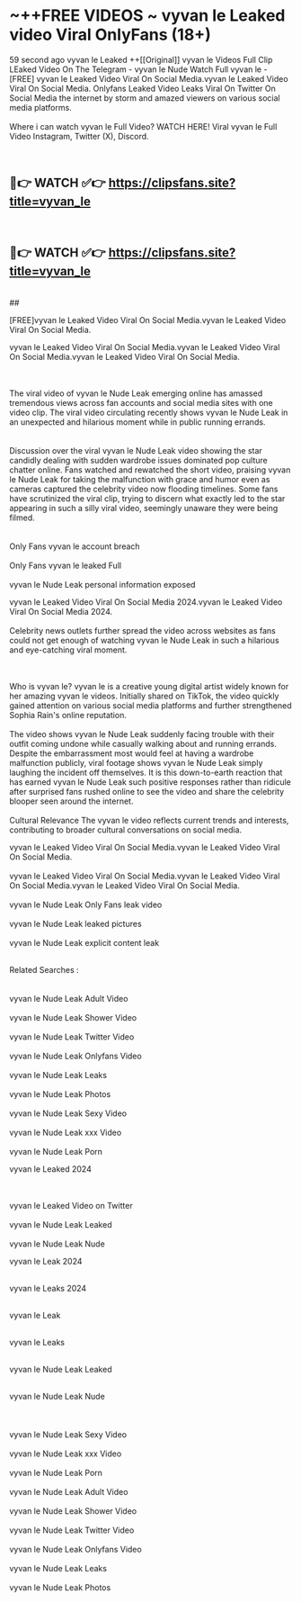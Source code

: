 # ~++FREE VIDEOS ~ vyvan le Leaked video Viral OnlyFans (18+)<br>


59 second ago vyvan le Leaked ++[[Original]] vyvan le Videos Full Clip LEaked Video On The Telegram  - vyvan le Nude  Watch Full vyvan le - [FREE] vyvan le Leaked Video Viral On Social Media.vyvan le Leaked Video Viral On Social Media.   Onlyfans Leaked Video Leaks Viral On Twitter On Social Media the internet by storm and amazed viewers on various social media platforms. <br><br>
Where i can watch vyvan le Full Video? WATCH HERE! Viral vyvan le Full Video Instagram, Twitter (X), Discord. <br>


 <br>

##  🔴👉 WATCH ✅👉  <a href="https://clipsfans.site?title=vyvan_le&ref=git">https://clipsfans.site?title=vyvan_le</a> <br>
  <br>

##  🔴👉 WATCH ✅👉  <a href="https://clipsfans.site?title=vyvan_le&ref=git">https://clipsfans.site?title=vyvan_le</a> <br>
  <br>
  ##



[FREE]vyvan le Leaked Video Viral On Social Media.vyvan le Leaked Video Viral On Social Media. <br>

vyvan le Leaked Video Viral On Social Media.vyvan le Leaked Video Viral On Social Media.vyvan le Leaked Video Viral On Social Media. <br>


  <br>

  <br>
The viral video of vyvan le Nude Leak emerging online has amassed tremendous views across fan accounts and social media sites with one video clip. The viral video circulating recently shows vyvan le Nude Leak in an unexpected and hilarious moment while in public running errands.<br>
<br>


<br>
Discussion over the viral vyvan le Nude Leak video showing the star candidly dealing with sudden wardrobe issues dominated pop culture chatter online. Fans watched and rewatched the short video, praising vyvan le Nude Leak for taking the malfunction with grace and humor even as cameras captured the celebrity video now flooding timelines. Some fans have scrutinized the viral clip, trying to discern what exactly led to the star appearing in such a silly viral video, seemingly unaware they were being filmed.<br>
<br>
<br> 
Only Fans vyvan le account breach<br>
<br>
Only Fans vyvan le leaked Full <br>
<br>
vyvan le Nude Leak personal information exposed<br>

vyvan le Leaked Video Viral On Social Media 2024.vyvan le Leaked Video Viral On Social Media 2024. <br>
<br>
Celebrity news outlets further spread the video across websites as fans could not get enough of watching vyvan le Nude Leak in such a hilarious and eye-catching viral moment.<br>
<br>

<br>
Who is vyvan le? vyvan le is a creative young digital artist widely known for her amazing vyvan le videos. Initially shared on TikTok, the video quickly gained attention on various social media platforms and further strengthened Sophia Rain's online reputation.<br>
<br>
The video shows vyvan le Nude Leak suddenly facing trouble with their outfit coming undone while casually walking about and running errands. Despite the embarrassment most would feel at having a wardrobe malfunction publicly, viral footage shows vyvan le Nude Leak simply laughing the incident off themselves. It is this down-to-earth reaction that has earned vyvan le Nude Leak such positive responses rather than ridicule after surprised fans rushed online to see the video and share the celebrity blooper seen around the internet.<br>
<br>
Cultural Relevance The vyvan le video reflects current trends and interests, contributing to broader cultural conversations on social media.<br>

vyvan le Leaked Video Viral On Social Media.vyvan le Leaked Video Viral On Social Media.<br>
<br>
vyvan le Leaked Video Viral On Social Media.vyvan le Leaked Video Viral On Social Media.vyvan le Leaked Video Viral On Social Media.<br>
<br>
vyvan le Nude Leak Only Fans leak video<br>
<br>
vyvan le Nude Leak leaked pictures<br>
<br>
vyvan le Nude Leak explicit content leak<br>


<br>
Related Searches :<br>
<br>

<br>
vyvan le Nude Leak Adult Video<br>
<br>
vyvan le Nude Leak Shower Video<br>
<br>
vyvan le Nude Leak Twitter Video<br>
<br>
vyvan le Nude Leak Onlyfans Video<br>
<br>
vyvan le Nude Leak Leaks<br>
<br>
vyvan le Nude Leak Photos<br>

<br>
vyvan le Nude Leak Sexy Video<br>
<br>
vyvan le Nude Leak xxx Video<br>
<br>
vyvan le Nude Leak Porn<br>

vyvan le  Leaked 2024 <br> <br>
<br>

vyvan le Leaked Video on Twitter <br>
<br>
vyvan le Nude Leak Leaked<br>
<br>
vyvan le Nude Leak Nude<br>


vyvan le  Leak 2024 <br> <br>



vyvan le  Leaks 2024 <br> <br>



 
vyvan le  Leak<br> <br>



vyvan le  Leaks<br> <br>


vyvan le Nude Leak Leaked<br> <br>

vyvan le Nude Leak Nude<br> <br>
<br> <br>
vyvan le Nude Leak Sexy Video
<br> <br>
vyvan le Nude Leak xxx Video
<br> <br>
vyvan le Nude Leak Porn
<br> <br>
vyvan le Nude Leak Adult Video
<br> <br>
vyvan le Nude Leak Shower Video
<br> <br>
vyvan le Nude Leak Twitter Video
<br> <br>
vyvan le Nude Leak Onlyfans Video
<br> <br>
vyvan le Nude Leak Leaks
<br> <br>
vyvan le Nude Leak Photos






</p>




 



</p>










